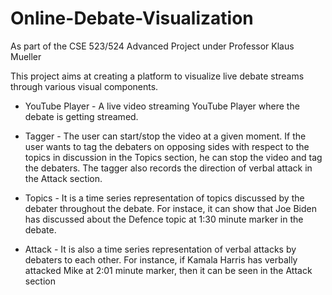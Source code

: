 # Online-Debate-Visualization
As part of the CSE 523/524 Advanced Project under Professor Klaus Mueller


This project aims at creating a platform to visualize live debate streams through various visual components.

- YouTube Player - A live video streaming YouTube Player where the debate is getting streamed.

- Tagger - The user can start/stop the video at a given moment. If the user wants to tag the debaters on opposing sides with respect to the topics in discussion in the Topics section, he can stop the video and tag the debaters.
  The tagger also records the direction of verbal attack in the Attack section.
  
- Topics - It is a time series representation of topics discussed by the debater throughout the debate. For instace, it can show that Joe Biden has discussed about the Defence topic at 1:30 minute marker in the debate.

- Attack - It is also a time series representation of verbal attacks by debaters to each other. For instance, if Kamala Harris has verbally attacked Mike at 2:01 minute marker, then it can be seen in the Attack section
